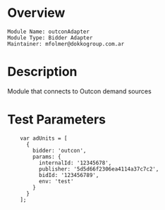 # Overview

```
Module Name: outconAdapter
Module Type: Bidder Adapter
Maintainer: mfolmer@dokkogroup.com.ar
```

# Description

Module that connects to Outcon demand sources

# Test Parameters
```
    var adUnits = [
      {
        bidder: 'outcon',
        params: {
          internalId: '12345678',
          publisher: '5d5d66f2306ea4114a37c7c2',
          bidId: '123456789',
          env: 'test'
        }
      }
    ];
```